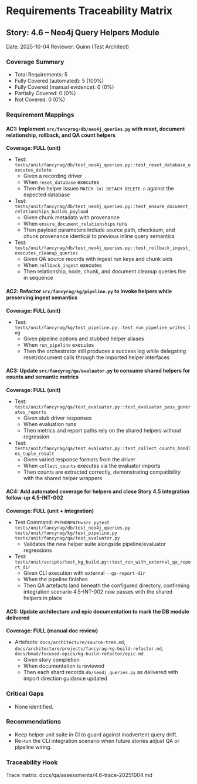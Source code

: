 # Requirements Traceability Matrix

## Story: 4.6 – Neo4j Query Helpers Module

Date: 2025-10-04
Reviewer: Quinn (Test Architect)

### Coverage Summary
- Total Requirements: 5
- Fully Covered (automated): 5 (100%)
- Fully Covered (manual evidence): 0 (0%)
- Partially Covered: 0 (0%)
- Not Covered: 0 (0%)

### Requirement Mappings

#### AC1: Implement `src/fancyrag/db/neo4j_queries.py` with reset, document relationship, rollback, and QA count helpers
**Coverage: FULL (unit)**

- Test: `tests/unit/fancyrag/db/test_neo4j_queries.py::test_reset_database_executes_delete`
  - Given a recording driver
  - When `reset_database` executes
  - Then the helper issues `MATCH (n) DETACH DELETE n` against the expected database
- Test: `tests/unit/fancyrag/db/test_neo4j_queries.py::test_ensure_document_relationships_builds_payload`
  - Given chunk metadata with provenance
  - When `ensure_document_relationships` runs
  - Then payload parameters include source path, checksum, and chunk provenance identical to previous inline query semantics
- Test: `tests/unit/fancyrag/db/test_neo4j_queries.py::test_rollback_ingest_executes_cleanup_queries`
  - Given QA source records with ingest run keys and chunk uids
  - When `rollback_ingest` executes
  - Then relationship, node, chunk, and document cleanup queries fire in sequence

#### AC2: Refactor `src/fancyrag/kg/pipeline.py` to invoke helpers while preserving ingest semantics
**Coverage: FULL (unit)**

- Test: `tests/unit/fancyrag/kg/test_pipeline.py::test_run_pipeline_writes_log`
  - Given pipeline options and stubbed helper aliases
  - When `run_pipeline` executes
  - Then the orchestrator still produces a success log while delegating reset/document calls through the imported helper interfaces

#### AC3: Update `src/fancyrag/qa/evaluator.py` to consume shared helpers for counts and semantic metrics
**Coverage: FULL (unit)**

- Test: `tests/unit/fancyrag/qa/test_evaluator.py::test_evaluator_pass_generates_reports`
  - Given stub driver responses
  - When evaluation runs
  - Then metrics and report paths rely on the shared helpers without regression
- Test: `tests/unit/fancyrag/qa/test_evaluator.py::test_collect_counts_handles_tuple_result`
  - Given varied response formats from the driver
  - When `collect_counts` executes via the evaluator imports
  - Then counts are extracted correctly, demonstrating compatibility with the shared helper wrappers

#### AC4: Add automated coverage for helpers and close Story 4.5 integration follow-up 4.5-INT-002
**Coverage: FULL (unit + integration)**

- Test Command: `PYTHONPATH=src pytest tests/unit/fancyrag/db/test_neo4j_queries.py tests/unit/fancyrag/kg/test_pipeline.py tests/unit/fancyrag/qa/test_evaluator.py`
  - Validates the new helper suite alongside pipeline/evaluator regressions
- Test: `tests/unit/scripts/test_kg_build.py::test_run_with_external_qa_report_dir`
  - Given CLI execution with external `--qa-report-dir`
  - When the pipeline finishes
  - Then QA artefacts land beneath the configured directory, confirming integration scenario 4.5-INT-002 now passes with the shared helpers in place

#### AC5: Update architecture and epic documentation to mark the DB module delivered
**Coverage: FULL (manual doc review)**

- Artefacts: `docs/architecture/source-tree.md`, `docs/architecture/projects/fancyrag-kg-build-refactor.md`, `docs/bmad/focused-epics/kg-build-refactor/epic.md`
  - Given story completion
  - When documentation is reviewed
  - Then each shard records `db/neo4j_queries.py` as delivered with import direction guidance updated

### Critical Gaps
- None identified.

### Recommendations
- Keep helper unit suite in CI to guard against inadvertent query drift.
- Re-run the CLI integration scenario when future stories adjust QA or pipeline wiring.

### Traceability Hook
Trace matrix: docs/qa/assessments/4.6-trace-20251004.md
